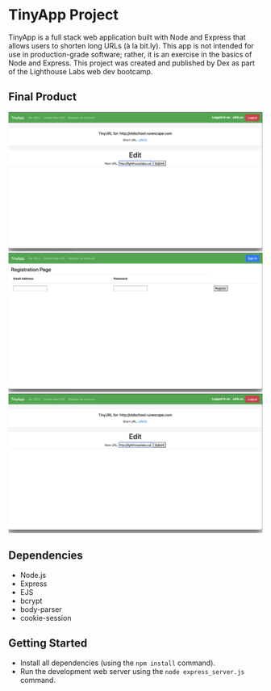 # TinyApp Project

TinyApp is a full stack web application built with Node and Express that allows users to shorten long URLs (à la bit.ly). This app is not intended for use in production-grade software; rather, it is an exercise in the basics of Node and Express. This project was created and published by Dex as part of the Lighthouse Labs web dev bootcamp.

## Final Product

!["screenshot of urls page"](https://github.com/DexTheFish/tinyapp/blob/main/docs/edit-page.png?raw=true)
!["screenshot of registration page"](https://github.com/DexTheFish/tinyapp/blob/main/docs/registration-page.png?raw=true)
!["screenshot of edit page"](https://github.com/DexTheFish/tinyapp/blob/main/docs/edit-page.png?raw=true)

## Dependencies

- Node.js
- Express
- EJS
- bcrypt
- body-parser
- cookie-session


## Getting Started

- Install all dependencies (using the `npm install` command).
- Run the development web server using the `node express_server.js` command.